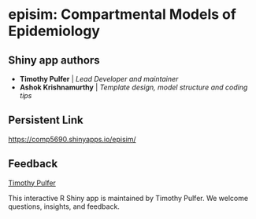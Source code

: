 # episim: Compartmental Models of Epidemiology

## Shiny app authors

* **Timothy Pulfer** | *Lead Developer and maintainer*
* **Ashok Krishnamurthy** | *Template design, model structure and coding tips*

## Persistent Link

https://comp5690.shinyapps.io/episim/

## Feedback

[Timothy Pulfer](mailto:tpulf154@mtroyal.ca)  

This interactive R Shiny app is maintained by Timothy Pulfer. We welcome questions, insights, and feedback.
